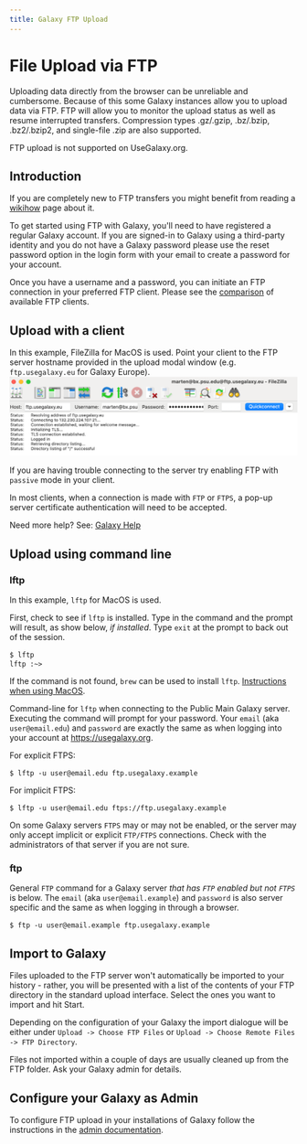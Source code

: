 ```yaml
---
title: Galaxy FTP Upload
---
```


# File Upload via FTP

Uploading data directly from the browser can be unreliable and cumbersome.
Because of this some Galaxy instances allow you to upload data via FTP.
FTP will allow you to monitor the upload status as well as resume interrupted transfers.
Compression types .gz/.gzip, .bz/.bzip, .bz2/.bzip2, and single-file .zip are also supported.

<div class="alert alert-info trim-p" role="alert">
FTP upload is not supported on UseGalaxy.org.
</div>

## Introduction

If you are completely new to FTP transfers you might benefit from reading a [wikihow](https://www.wikihow.com/Use-FTP) page about it.

To get started using FTP with Galaxy, you'll need to have registered a regular Galaxy account. If you are signed-in to Galaxy using a third-party identity and you do not have a Galaxy password please use the reset password option in the login form with your email to create a password for your account.

Once you have a username and a password, you can initiate an FTP connection in your preferred FTP
client. Please see the [comparison](https://en.wikipedia.org/wiki/Comparison_of_FTP_client_software) of available FTP clients.

## Upload with a client

In this example, FileZilla for MacOS is used. Point your client to the FTP server hostname provided in the upload modal window (e.g. `ftp.usegalaxy.eu` for Galaxy Europe).
![FTP client connection details](./ftp-connect.png)

If you are having trouble connecting to the server try enabling FTP with `passive` mode in your client.

In most clients, when a connection is made with `FTP` or `FTPS`, a pop-up server certificate authentication will need to be accepted.

Need more help? See: [Galaxy Help](https://help.galaxyproject.org/)

## Upload using command line

### lftp
In this example, `lftp` for MacOS is used.

First, check to see if `lftp` is installed. Type in the command and the prompt will result, as show below, *if installed*. Type `exit` at the prompt to back out of the session.

```
$ lftp
lftp :~>
```

If the command is not found, `brew` can be used to install `lftp`. [Instructions when using MacOS](http://macappstore.org/lftp/).

Command-line for `lftp` when connecting to the Public Main Galaxy server. Executing the command will prompt for your password. Your `email` (aka `user@email.edu`) and `password` are exactly the same as when logging into your account at https://usegalaxy.org.

For explicit FTPS:

```
$ lftp -u user@email.edu ftp.usegalaxy.example
```

For implicit FTPS:

```
$ lftp -u user@email.edu ftps://ftp.usegalaxy.example
```

On some Galaxy servers `FTPS` may or may not be enabled, or the server may only accept implicit or explicit `FTP/FTPS` connections. Check with the administrators of that server if you are not sure.

### ftp

General `FTP` command for a Galaxy server *that has `FTP` enabled but not `FTPS`* is below. The `email` (aka `user@email.example`) and `password` is also server specific and the same as when logging in through a browser.

```
$ ftp -u user@email.example ftp.usegalaxy.example
```


## Import to Galaxy

Files uploaded to the FTP server won't automatically be imported to your history -
rather, you will be presented with a list of the contents of your FTP directory
in the standard upload interface. Select the ones you want to import and hit Start.

Depending on the configuration of your Galaxy the import dialogue will be either under `Upload -> Choose FTP Files` or `Upload -> Choose Remote Files -> FTP Directory`.

<div class="alert alert-info" role="alert">
Files not imported within a couple of days are usually cleaned up from the FTP folder. Ask your Galaxy admin for details.
</div>

## Configure your Galaxy as Admin

To configure FTP upload in your installations of Galaxy follow the instructions in the [admin documentation](https://docs.galaxyproject.org/en/master/admin/special_topics/ftp.html).

